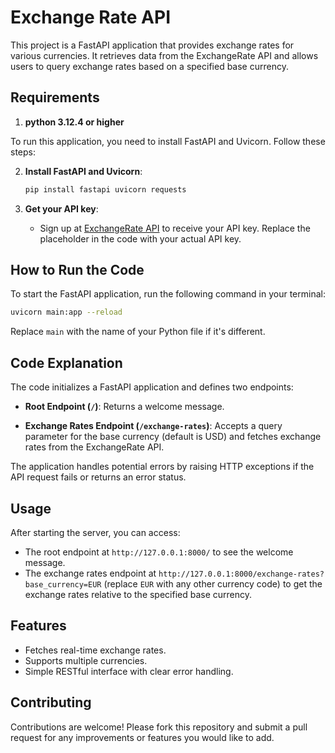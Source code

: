 # Exchange Rate API

This project is a FastAPI application that provides exchange rates for various currencies. It retrieves data from the ExchangeRate API and allows users to query exchange rates based on a specified base currency.

## Requirements

1. **python 3.12.4 or higher**

To run this application, you need to install FastAPI and Uvicorn. Follow these steps:
  
2. **Install FastAPI and Uvicorn**:
   ```bash
   pip install fastapi uvicorn requests
   ```

3. **Get your API key**:
   - Sign up at [ExchangeRate API](https://v6.exchangerate-api.com) to receive your API key. Replace the placeholder in the code with your actual API key.

## How to Run the Code

To start the FastAPI application, run the following command in your terminal:

```bash
uvicorn main:app --reload
```

Replace `main` with the name of your Python file if it's different.

## Code Explanation

The code initializes a FastAPI application and defines two endpoints:

- **Root Endpoint (`/`)**: Returns a welcome message.
  
- **Exchange Rates Endpoint (`/exchange-rates`)**: Accepts a query parameter for the base currency (default is USD) and fetches exchange rates from the ExchangeRate API.

The application handles potential errors by raising HTTP exceptions if the API request fails or returns an error status.


## Usage

After starting the server, you can access:

- The root endpoint at `http://127.0.0.1:8000/` to see the welcome message.
- The exchange rates endpoint at `http://127.0.0.1:8000/exchange-rates?base_currency=EUR` (replace `EUR` with any other currency code) to get the exchange rates relative to the specified base currency.

## Features

- Fetches real-time exchange rates.
- Supports multiple currencies.
- Simple RESTful interface with clear error handling.

## Contributing

Contributions are welcome! Please fork this repository and submit a pull request for any improvements or features you would like to add.
